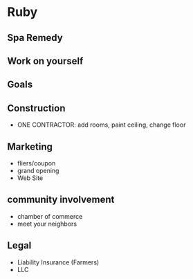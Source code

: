 # Ruby
## Spa Remedy


## Work on yourself

## Goals



## Construction
- ONE CONTRACTOR: add rooms, paint ceiling, change floor

## Marketing 
- fliers/coupon
- grand opening
- Web Site


## community involvement
- chamber of commerce
- meet your neighbors


## Legal
- Liability Insurance (Farmers)
- LLC